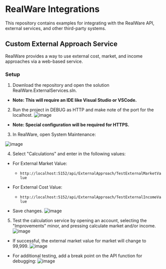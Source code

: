 # RealWare Integrations
This repository contains examples for integrating with the RealWare API, external services, and other third-party systems.

## Custom External Approach Service
RealWare provides a way to use external cost, market, and income approaches via a web-based service.

### Setup
1. Download the repository and open the solution RealWare.ExternalServices.sln.
- **Note: This will require an IDE like Visual Studio or VSCode.**

2. Run the project in DEBUG as HTTP and make note of the port for the localhost.
![image](https://github.com/user-attachments/assets/f4a0526c-61e5-43b5-a949-8402f94d12b3)

- **Note: Special configuration will be required for HTTPS.**

3. In RealWare, open System Maintenance:

![image](https://github.com/user-attachments/assets/473d6e42-7c88-4bb4-afb9-99151c348ca0)

4. Select "Calculations" and enter in the following values:

- For External Market Value:
  - ```http://localhost:5152/api/ExternalApproach/TestExternalMarketValue```

- For External Cost Value:
  - ```http://localhost:5152/api/ExternalApproach/TestExternalIncomeValue```

- Save changes.
![image](https://github.com/user-attachments/assets/5bad1835-a14f-4489-8eba-b8a9ee55c2e6)

5. Test the calculation service by opening an account, selecting the "Improvements" minor, and pressing calculate market and/or income.
![image](https://github.com/user-attachments/assets/5b8ac816-0512-4784-bc3b-6a022d7b7f79)

- If successful, the external market value for market will change to 99,999.
![image](https://github.com/user-attachments/assets/95cf5492-4eef-4920-b5e9-b91734f0d8dc)


- For additional testing, add a break point on the API function for debugging:
![image](https://github.com/user-attachments/assets/efe6d5df-be10-46fa-b69e-8ddd3b4d61d3)


